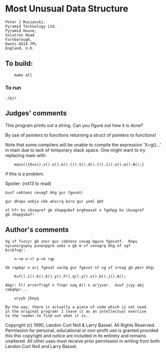 # Most Unusual Data Structure

	Peter J Ruczynski.
	Pyramid Technology Ltd.
	Pyramid House,
	Solatron Road
	Farnborough.
	Hants GU14 7PL
	England, U.K.

## To build:

        make all

### To run

	./pjr

## Judges' comments

This program prints out a string.  Can you figure out how
it is done?

By use of pointers to functions returning a struct of pointers 
to functions!

Note that some compilers will be unable to compile the
expression 'X=g()...' in main due to lack of temporary
stack space.  One might want to try replacing main with:

    	main(){X=s().v().o().o().l().S().d().l().i().o().w().N();}
    
if this is a problem.


Spoiler: (rot13 to read)

    Guvf cebtenz cevagf bhg gur fgevat:

    gur dhvpx oebja sbk whzcrq bire gur ynml qbt

    ol hfr bs cbvagref gb shapgvbaf ergheavat n fgehpg bs cbvagref 
    gb shapgvbaf!


## Author's comments

    Vg vf fvzcyr gb znxr gur cebtenz cevag bgure fgevatf.  Rnpu
    nycunorgvpny punenpgre sebz n gb m vf cevagrq bhg nf vgf
    bccbfvgr:

    	n->m o->l p->k rgp

    Gb rapbqr n arj fgevat vachg gur fgevat nf vg vf zrnag gb pbzr bhg:

    	K=f().i().b().b().y().F().q().y().v().b().j().A();

    Abgr: F() ercerfragf n fcnpr naq A() n arjyvar.  Guvf jvyy abj
    cebqhpr...

    	uryyb jbeyq

    By the way, there is actually a piece of code which is not used
    in the original program! I leave it as an intellectual exercise
    to the reader to find out what it is.


Copyright (c) 1990, Landon Curt Noll & Larry Bassel.
All Rights Reserved.  Permission for personal, educational or non-profit use is
granted provided this this copyright and notice are included in its entirety
and remains unaltered.  All other uses must receive prior permission in writing
from both Landon Curt Noll and Larry Bassel.

